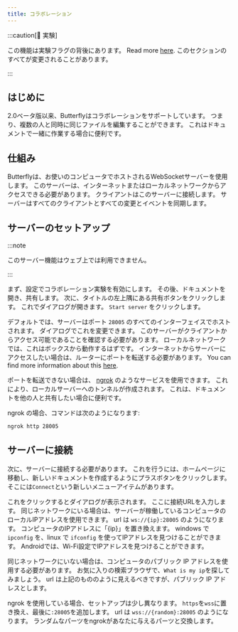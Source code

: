 ```yaml
---
title: コラボレーション
---
```


:::caution[🧪 実験]

この機能は実験フラグの背後にあります。 Read more [here](/nightly#experiments).
このセクションのすべてが変更されることがあります。

:::

## はじめに

2.0ベータ版以来、Butterflyはコラボレーションをサポートしています。 つまり、複数の人と同時に同じファイルを編集することができます。 これはドキュメントで一緒に作業する場合に便利です。

## 仕組み

Butterflyは、お使いのコンピュータでホストされるWebSocketサーバーを使用します。 このサーバーは、インターネットまたはローカルネットワークからアクセスできる必要があります。 クライアントはこのサーバーに接続します。 サーバーはすべてのクライアントとすべての変更とイベントを同期します。

## サーバーのセットアップ

:::note

このサーバー機能はウェブ上では利用できません。

:::

まず、設定でコラボレーション実験を有効にします。 その後、ドキュメントを開き、共有します。 次に、タイトルの左上隅にある共有ボタンをクリックします。 これでダイアログが開きます。 `Start server` をクリックします。

デフォルトでは、サーバーはポート `28005` のすべてのインターフェイスでホストされます。 ダイアログでこれを変更できます。 このサーバーがクライアントからアクセス可能であることを確認する必要があります。
ローカルネットワークでは、これはボックスから動作するはずです。 インターネットからサーバーにアクセスしたい場合は、ルーターにポートを転送する必要があります。 You can find more information about this [here](https://en.wikipedia.org/wiki/Port_forwarding/).

ポートを転送できない場合は、 [ngrok](https://ngrok.com/) のようなサービスを使用できます。 これにより、ローカルサーバーへのトンネルが作成されます。 これは、ドキュメントを他の人と共有したい場合に便利です。

ngrok の場合、コマンドは次のようになります:

```bash
ngrok http 28005
```

## サーバーに接続

次に、サーバーに接続する必要があります。 これを行うには、ホームページに移動し、新しいドキュメントを作成するようにプラスボタンをクリックします。 そこには`Connect`という新しいメニューアイテムがあります。

これをクリックするとダイアログが表示されます。 ここに接続URLを入力します。
同じネットワークにいる場合は、サーバーが稼働しているコンピュータのローカルIPアドレスを使用できます。
url は `ws://{ip}:28005` のようになります。 コンピュータのIPアドレスに「{ip}」を置き換えます。 windows で `ipconfig` を、linux で `ifconfig` を使ってIPアドレスを見つけることができます。 Androidでは、Wi-Fi設定でIPアドレスを見つけることができます。

同じネットワークにいない場合は、コンピュータのパブリック IP アドレスを使用する必要があります。 お気に入りの検索ブラウザで、`What is my ip`を探してみましょう。 url は上記のもののように見えるべきですが、パブリック IP アドレスとします。

ngrok を使用している場合、セットアップは少し異なります。 `https`を`wss`に置き換え、最後に`:28005`を追加します。 url は `wss://{random}:28005` のようになります。 ランダムなパーツをngrokがあなたに与えるパーツと交換します。
